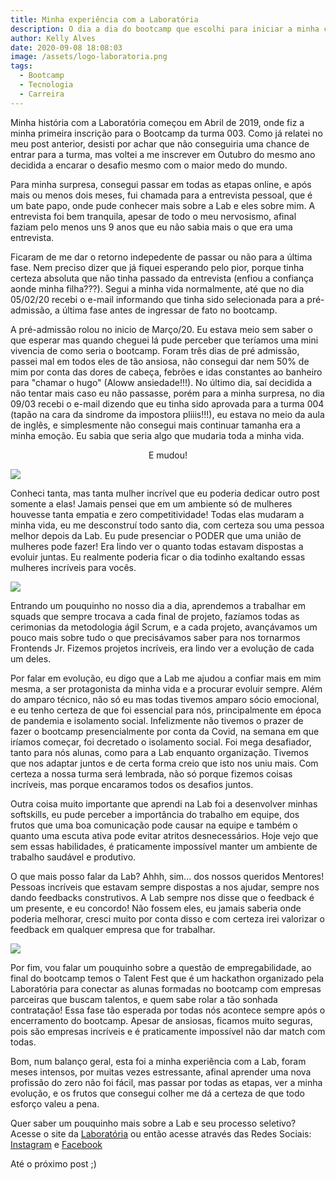 ```yaml
---
title: Minha experiência com a Laboratória
description: O dia a dia do bootcamp que escolhi para iniciar a minha carreira como Frontend.
author: Kelly Alves
date: 2020-09-08 18:08:03
image: /assets/logo-laboratoria.png
tags:
  - Bootcamp
  - Tecnologia
  - Carreira
---
```


Minha história com a Laboratória começou em Abril de 2019, onde fiz a minha primeira inscrição para o Bootcamp da turma 003. Como já relatei no meu post anterior, desisti por achar que não conseguiria uma chance de entrar para a turma, mas voltei a me inscrever em Outubro do mesmo ano decidida a encarar o desafio mesmo com o maior medo do mundo.

Para minha surpresa, consegui passar em todas as etapas online, e após mais ou menos dois meses, fui chamada para a entrevista pessoal, que é um bate papo, onde pude conhecer mais sobre a Lab e eles sobre mim. A entrevista foi bem tranquila, apesar de todo o meu nervosismo, afinal faziam pelo menos uns 9 anos que eu não sabia mais o que era uma entrevista.

Ficaram de me dar o retorno indepedente de passar ou não para a última fase. Nem preciso dizer que já fiquei esperando pelo pior, porque tinha certeza absoluta que não tinha passado da entrevista (enfiou a confiança aonde minha filha???). Segui a minha vida normalmente, até que no dia 05/02/20 recebi o e-mail informando que tinha sido selecionada para a pré-admissão, a última fase antes de ingressar de fato no bootcamp.

A pré-admissão rolou no inicio de Março/20. Eu estava meio sem saber o que esperar mas quando cheguei lá pude perceber que teríamos uma mini vivencia de como seria o bootcamp. Foram três dias de pré admissão, passei mal em todos eles de tão ansiosa, não consegui dar nem 50% de mim por conta das dores de cabeça, febrões e idas constantes ao banheiro para "chamar o hugo" (Aloww ansiedade!!!). No último dia, saí decidida a não tentar mais caso eu não passasse, porém para a minha surpresa, no dia 09/03 recebi o e-mail dizendo que eu tinha sido aprovada para a turma 004 (tapão na cara da sindrome da impostora pliiis!!!), eu estava no meio da aula de inglês, e simplesmente não consegui mais continuar tamanha era a minha emoção. Eu sabia que seria algo que mudaria toda a minha vida.

<p align="center"> E mudou!</p>

![](/assets/chance-change.png)

Conheci tanta, mas tanta mulher incrível que eu poderia dedicar outro post somente a elas! Jamais pensei que em um ambiente só de mulheres houvesse tanta empatia e zero competitividade! Todas elas mudaram a minha vida, eu me desconstruí todo santo dia, com certeza sou uma pessoa melhor depois da Lab. Eu pude presenciar o PODER que uma união de mulheres pode fazer! Era lindo ver o quanto todas estavam dispostas a evoluir juntas. Eu realmente poderia ficar o dia todinho exaltando essas mulheres incríveis para vocês.

![](/assets/girl-power.png)

Entrando um pouquinho no nosso dia a dia, aprendemos a trabalhar em squads que sempre trocava a cada final de projeto, fazíamos todas as cerimonias da metodologia ágil Scrum, e a cada projeto, avançávamos um pouco mais sobre tudo o que precisávamos saber para nos tornarmos Frontends Jr. Fizemos projetos incríveis, era lindo ver a evolução de cada um deles.

Por falar em evolução, eu digo que a Lab me ajudou a confiar mais em mim mesma, a ser protagonista da minha vida e a procurar evoluir sempre. Além do amparo técnico, não só eu mas todas tivemos amparo sócio emocional, e eu tenho certeza de que foi essencial para nós, principalmente em época de pandemia e isolamento social. Infelizmente não tivemos o prazer de fazer o bootcamp presencialmente por conta da Covid, na semana em que iríamos começar, foi decretado o isolamento social. Foi mega desafiador, tanto para nós alunas, como para a Lab enquanto organização. Tivemos que nos adaptar juntos e de certa forma creio que isto nos uniu mais. Com certeza a nossa turma será lembrada, não só porque fizemos coisas incríveis, mas porque encaramos todos os desafios juntos.

Outra coisa muito importante que aprendi na Lab foi a desenvolver minhas softskills, eu pude perceber a importância do trabalho em equipe, dos frutos que uma boa comunicação pode causar na equipe e também o quanto uma escuta ativa pode evitar atritos desnecessários. Hoje vejo que sem essas habilidades, é praticamente impossível manter um ambiente de trabalho saudável e produtivo.

O que mais posso falar da Lab? Ahhh, sim... dos nossos queridos Mentores! Pessoas incríveis que estavam sempre dispostas a nos ajudar, sempre nos dando feedbacks construtivos. A Lab sempre nos disse que o feedback é um presente, e eu concordo! Não fossem eles, eu jamais saberia onde poderia melhorar, cresci muito por conta disso e com certeza irei valorizar o feedback em qualquer empresa que for trabalhar.

![](/assets/mentor.png)

Por fim, vou falar um pouquinho sobre a questão de empregabilidade, ao final do bootcamp temos o Talent Fest que é um hackathon organizado pela Laboratória para conectar as alunas formadas no bootcamp com empresas parceiras que buscam talentos, e quem sabe rolar a tão sonhada contratação! Essa fase tão esperada por todas nós acontece sempre após o encerramento do bootcamp. Apesar de ansiosas, ficamos muito seguras, pois são empresas incríveis e é praticamente impossível não dar match com todas.

Bom, num balanço geral, esta foi a minha experiência com a Lab, foram meses intensos, por muitas vezes estressante, afinal aprender uma nova profissão do zero não foi fácil, mas passar por todas as etapas, ver a minha evolução, e os frutos que consegui colher me dá a certeza de que todo esforço valeu a pena.

Quer saber um pouquinho mais sobre a Lab e seu processo seletivo? Acesse o site da [Laboratória](https://www.laboratoria.la/br) ou então acesse através das Redes Sociais: [Instagram](https://www.instagram.com/laboratoria_br/?hl=en) e [Facebook](https://pt-br.facebook.com/Laboratoriabr/)

Até o próximo post ;)
